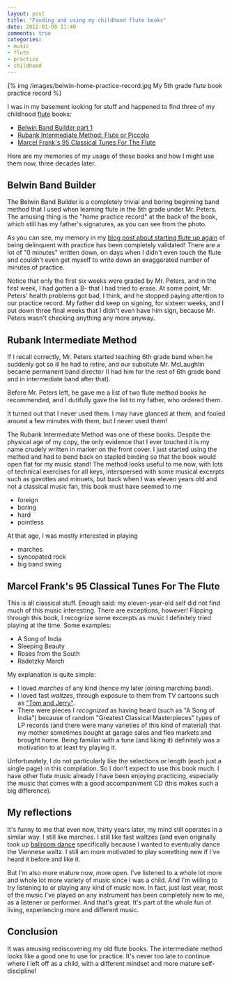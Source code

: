 ```yaml
---
layout: post
title: "Finding and using my childhood flute books"
date: 2012-01-08 11:40
comments: true
categories:
- music
- flute
- practice
- childhood
---
```

{% img /images/belwin-home-practice-record.jpg My 5th grade flute book practice record %}

I was in my basement looking for stuff and happened to find three of my childhood [flute](/blog/categories/flute/) books:

- [Belwin Band Builder part 1](http://www.amazon.com/Belwin-Band-Builder-Part-Flute/dp/B000M0CLSW)
- [Rubank Intermediate Method: Flute or Piccolo](http://www.amazon.com/Rubank-Intermediate-Method-Piccolo-Educational/dp/1423444221)
- [Marcel Frank's 95 Classical Tunes For The Flute](http://www.amazon.com/Marcel-Franks-Classical-Tunes-Flute/dp/B002JVQCWI)

Here are my memories of my usage of these books and how I might use them now, three decades later.

<!--more-->

## Belwin Band Builder

The Belwin Band Builder is a completely trivial and boring beginning band method that I used when learning flute in the 5th grade under Mr. Peters. The amusing thing is the "home practice record" at the back of the book, which still has my father's signatures, as you can see from the photo.

As you can see, my memory in my [blog post about starting flute up again](/blog/2011/11/09/taking-up-flute-again-after-decades/) of being delinquent with practice has been completely validated! There are a lot of "0 minutes" written down, on days when I didn't even touch the flute and couldn't even get myself to write down an exaggerated number of minutes of practice.

Notice that only the first six weeks were graded by Mr. Peters, and in the first week, I had gotten a B- that I had tried to erase. At some point, Mr. Peters' health problems got bad, I think, and he stopped paying attention to our practice record. My father did keep on signing, for sixteen weeks, and I put down three final weeks that I didn't even have him sign, because Mr. Peters wasn't checking anything any more anyway.

## Rubank Intermediate Method

If I recall correctly, Mr. Peters started teaching 6th grade band when he suddenly got so ill he had to retire, and our subsitute Mr. McLaughlin became permanent band director (I had him for the rest of 6th grade band and in intermediate band after that).

Before Mr. Peters left, he gave me a list of two flute method books he recommended, and I dutifully gave the list to my father, who ordered them.

It turned out that I never used them. I may have glanced at them, and fooled around a few minutes with them, but I never used them!

The Rubank Intermediate Method was one of these books. Despite the physical age of my copy, the only evidence that I ever touched it is my name crudely written in marker on the front cover. I just started using the method and had to bend back on stapled binding so that the book would open flat for my music stand! The method looks useful to me now, with lots of technical exercises for all keys, interspersed with some musical excerpts such as gavottes and minuets, but back when I was eleven years old and not a classical music fan, this book must have seemed to me

- foreign
- boring
- hard
- pointless

At that age, I was mostly interested in playing

- marches
- syncopated rock
- big band swing

## Marcel Frank's 95 Classical Tunes For The Flute

This is all classical stuff. Enough said: my eleven-year-old self did not find much of this music interesting. There are exceptions, however! Flipping through this book, I recognize some excerpts as music I definitely tried playing at the time. Some examples:

- A Song of India
- Sleeping Beauty
- Roses from the South
- Radetzky March

My explanation is quite simple:

- I loved *marches* of any kind (hence my later joining marching band).
- I loved fast *waltzes*, through exposure to them from TV cartoons such as ["Tom and Jerry"](http://en.wikipedia.org/wiki/Tom_and_Jerry).
- There were pieces I *recognized* as having heard (such as "A Song of India") because of random "Greatest Classical Masterpieces" types of LP records (and there were many varieties of this kind of material) that my mother sometimes bought at garage sales and flea markets and brought home. Being familiar with a tune (and liking it) definitely was a motivation to at least try playing it.

Unfortunately, I do not particularly like the selections or length (each just a single page) in this compilation. So I don't expect to use this book much. I have other flute music already I have been enjoying practicing, especially the music that comes with a good accompaniment CD (this makes such a big difference).

## My reflections

It's funny to me that even now, thirty years later, my mind still operates in a similar way. I still like marches. I still like fast waltzes (and even originally took up [ballroom dance](/blog/categories/ballroom-dance/) specifically because I wanted to eventually dance the Viennese waltz. I still am more motivated to play something new if I've heard it before and like it.

But I'm also more mature now, more open. I've listened to a whole lot more and whole lot more variety of music since I was a child. And I'm willing to try listening to or playing any kind of music now. In fact, just last year, most of the music I've played on any instrument has been completely new to me, as a listener or performer. And that's great. It's part of the whole fun of living, experiencing more and different music.

## Conclusion

It was amusing rediscovering my old flute books. The intermediate method looks like a good one to use for practice. It's never too late to continue where I left off as a child, with a different mindset and more mature self-discipline!
